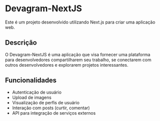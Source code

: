 # Devagram-NextJS

Este é um projeto desenvolvido utilizando Next.js para criar uma aplicação web.

## Descrição

O Devagram-NextJS é uma aplicação que visa fornecer uma plataforma para desenvolvedores compartilharem seu trabalho, se conectarem com outros desenvolvedores e explorarem projetos interessantes.

## Funcionalidades

- Autenticação de usuário
- Upload de imagens
- Visualização de perfis de usuário
- Interação com posts (curtir, comentar)
- API para integração de serviços externos
